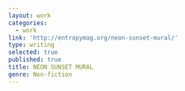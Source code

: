 ```yaml
---
layout: work
categories:
  - work
link: 'http://entropymag.org/neon-sunset-mural/'
type: writing
selected: true
published: true
title: NEON SUNSET MURAL
genre: Non-fiction
---
```

